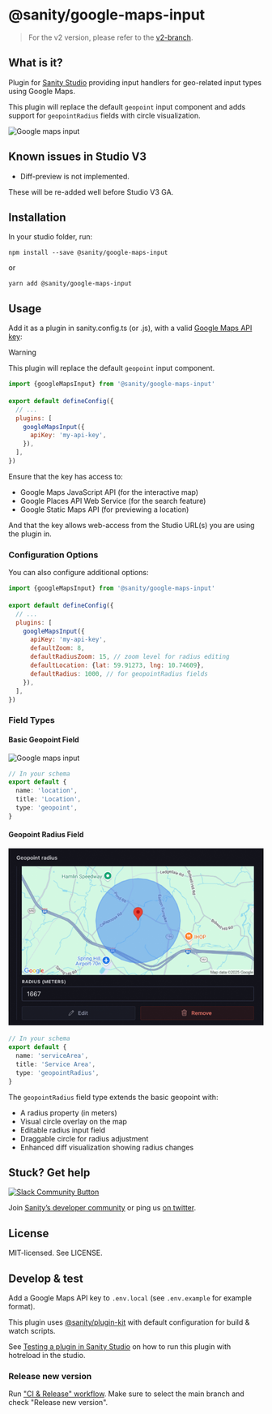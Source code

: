 # @sanity/google-maps-input

> For the v2 version, please refer to the [v2-branch](https://github.com/sanity-io/google-maps-input/tree/studio-v2).

## What is it?

Plugin for [Sanity Studio](https://www.sanity.io) providing input handlers for geo-related input types using Google Maps.

This plugin will replace the default `geopoint` input component and adds support for `geopointRadius` fields with circle visualization.

![Google maps input](assets/google-maps-input.png)

## Known issues in Studio V3

- Diff-preview is not implemented.

These will be re-added well before Studio V3 GA.

## Installation

In your studio folder, run:

```
npm install --save @sanity/google-maps-input
```

or

```
yarn add @sanity/google-maps-input
```

## Usage

Add it as a plugin in sanity.config.ts (or .js), with a valid [Google Maps API key](https://developers.google.com/maps/documentation/javascript/get-api-key):

> [!WARNING]
> This plugin will replace the default `geopoint` input component.

```js
import {googleMapsInput} from '@sanity/google-maps-input'

export default defineConfig({
  // ...
  plugins: [
    googleMapsInput({
      apiKey: 'my-api-key',
    }),
  ],
})
```

Ensure that the key has access to:

- Google Maps JavaScript API (for the interactive map)
- Google Places API Web Service (for the search feature)
- Google Static Maps API (for previewing a location)

And that the key allows web-access from the Studio URL(s) you are using the plugin in.

### Configuration Options

You can also configure additional options:

```js
import {googleMapsInput} from '@sanity/google-maps-input'

export default defineConfig({
  // ...
  plugins: [
    googleMapsInput({
      apiKey: 'my-api-key',
      defaultZoom: 8,
      defaultRadiusZoom: 15, // zoom level for radius editing
      defaultLocation: {lat: 59.91273, lng: 10.74609},
      defaultRadius: 1000, // for geopointRadius fields
    }),
  ],
})
```

### Field Types

#### Basic Geopoint Field

![Google maps input](assets/google-maps-input.png)

```typescript
// In your schema
export default {
  name: 'location',
  title: 'Location',
  type: 'geopoint',
}
```

#### Geopoint Radius Field

![Google maps input](assets/google-maps-radius-input.png)

```typescript
// In your schema
export default {
  name: 'serviceArea',
  title: 'Service Area',
  type: 'geopointRadius',
}
```

The `geopointRadius` field type extends the basic geopoint with:

- A radius property (in meters)
- Visual circle overlay on the map
- Editable radius input field
- Draggable circle for radius adjustment
- Enhanced diff visualization showing radius changes

## Stuck? Get help

[![Slack Community Button](https://slack.sanity.io/badge.svg)](https://slack.sanity.io/)

Join [Sanity’s developer community](https://slack.sanity.io) or ping us [on twitter](https://twitter.com/sanity_io).

## License

MIT-licensed. See LICENSE.

## Develop & test

Add a Google Maps API key to `.env.local` (see `.env.example` for example format).

This plugin uses [@sanity/plugin-kit](https://github.com/sanity-io/plugin-kit)
with default configuration for build & watch scripts.

See [Testing a plugin in Sanity Studio](https://github.com/sanity-io/plugin-kit#testing-a-plugin-in-sanity-studio)
on how to run this plugin with hotreload in the studio.

### Release new version

Run ["CI & Release" workflow](https://github.com/sanity-io/google-maps-input/actions/workflows/main.yml).
Make sure to select the main branch and check "Release new version".
